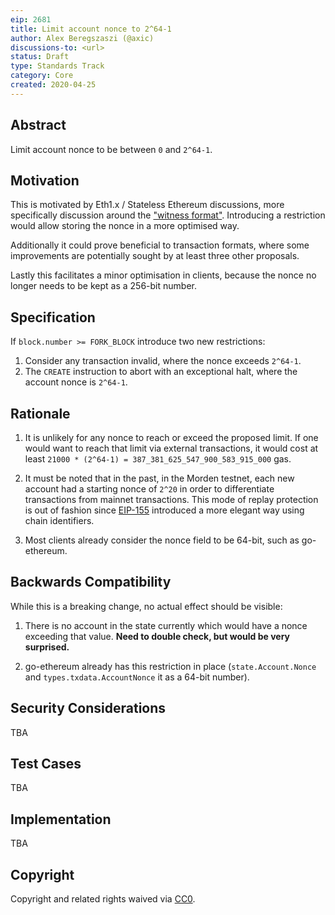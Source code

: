 ```yaml
---
eip: 2681
title: Limit account nonce to 2^64-1
author: Alex Beregszaszi (@axic)
discussions-to: <url>
status: Draft
type: Standards Track
category: Core
created: 2020-04-25
---
```


## Abstract

Limit account nonce to be between `0` and `2^64-1`.

## Motivation

This is motivated by Eth1.x / Stateless Ethereum discussions, more specifically discussion around the ["witness format"](https://github.com/ethereum/stateless-ethereum-specs).
Introducing a restriction would allow storing the nonce in a more optimised way.

Additionally it could prove beneficial to transaction formats, where some improvements are potentially sought by at least three other proposals.

Lastly this facilitates a minor optimisation in clients, because the nonce no longer needs to be kept as a 256-bit number.

## Specification

If `block.number >= FORK_BLOCK` introduce two new restrictions:

1. Consider any transaction invalid, where the nonce exceeds `2^64-1`.
2. The `CREATE` instruction to abort with an exceptional halt, where the account nonce is `2^64-1`.

## Rationale

1. It is unlikely for any nonce to reach or exceed the proposed limit. If one would want to reach that limit via external transactions, it would cost at least `21000 * (2^64-1) = 387_381_625_547_900_583_915_000` gas.

2. It must be noted that in the past, in the Morden testnet, each new account had a starting nonce of `2^20` in order to differentiate transactions from mainnet transactions.
This mode of replay protection is out of fashion since [EIP-155](https://eips.ethereum.org/EIPS/eip-155) introduced a more elegant way using chain identifiers.

3. Most clients already consider the nonce field to be 64-bit, such as go-ethereum.

## Backwards Compatibility

While this is a breaking change, no actual effect should be visible:

1. There is no account in the state currently which would have a nonce exceeding that value. **Need to double check, but would be very surprised.**

2. go-ethereum already has this restriction in place (`state.Account.Nonce` and `types.txdata.AccountNonce` it as a 64-bit number).

## Security Considerations

TBA

## Test Cases

TBA

## Implementation

TBA

## Copyright

Copyright and related rights waived via [CC0](https://creativecommons.org/publicdomain/zero/1.0/).
